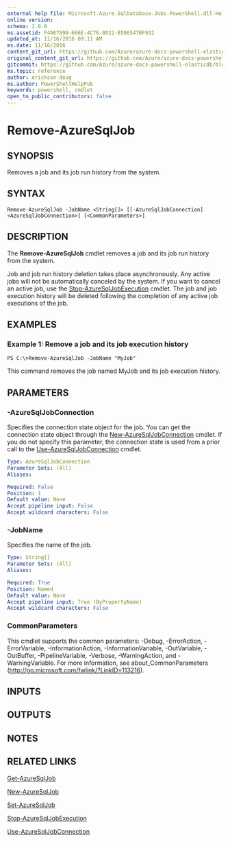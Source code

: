 ```yaml
---
external help file: Microsoft.Azure.SqlDatabase.Jobs.PowerShell.dll-Help.xml
online version:
schema: 2.0.0
ms.assetid: F4AE7899-666E-4C76-8022-B586547BF932
updated_at: 11/16/2016 09:11 AM
ms.date: 11/16/2016
content_git_url: https://github.com/Azure/azure-docs-powershell-elasticdb/blob/master/ElasticDB/ElasticDatabaseJobs/v0.8.33/Remove-AzureSqlJob.md
original_content_git_url: https://github.com/Azure/azure-docs-powershell-elasticdb/blob/master/ElasticDB/ElasticDatabaseJobs/v0.8.33/Remove-AzureSqlJob.md
gitcommit: https://github.com/Azure/azure-docs-powershell-elasticdb/blob/b6a4e720f68675b3b0e9f6aa6be6e55d3ebdc390
ms.topic: reference
author: erickson-doug
ms.author: PowerShellHelpPub
keywords: powershell, cmdlet
open_to_public_contributors: false
---
```


# Remove-AzureSqlJob

## SYNOPSIS
Removes a job and its job run history from the system.

## SYNTAX

```
Remove-AzureSqlJob -JobName <String[]> [[-AzureSqlJobConnection] <AzureSqlJobConnection>] [<CommonParameters>]
```

## DESCRIPTION
The **Remove-AzureSqlJob** cmdlet removes a job and its job run history from the system.

Job and job run history deletion takes place asynchronously.
Any active jobs will not be automatically canceled by the system.
If you want to cancel an active job, use the [Stop-AzureSqlJobExecution](./Stop-AzureSqlJobExecution.md) cmdlet.
The job and job execution history will be deleted following the completion of any active job executions of the job.

## EXAMPLES

### Example 1: Remove a job and its job execution history
```
PS C:\>Remove-AzureSqlJob -JobName "MyJob"
```

This command removes the job named MyJob and its job execution history.

## PARAMETERS

### -AzureSqlJobConnection
Specifies the connection state object for the job.
You can get the connection state object through the [New-AzureSqlJobConnection](./New-AzureSqlJobConnection.md) cmdlet.
If you do not specify this parameter, the connection state is used from a prior call to the [Use-AzureSqlJobConnection](./Use-AzureSqlJobConnection.md) cmdlet.

```yaml
Type: AzureSqlJobConnection
Parameter Sets: (All)
Aliases:

Required: False
Position: 1
Default value: None
Accept pipeline input: False
Accept wildcard characters: False
```

### -JobName
Specifies the name of the job.

```yaml
Type: String[]
Parameter Sets: (All)
Aliases:

Required: True
Position: Named
Default value: None
Accept pipeline input: True (ByPropertyName)
Accept wildcard characters: False
```

### CommonParameters
This cmdlet supports the common parameters: -Debug, -ErrorAction, -ErrorVariable, -InformationAction, -InformationVariable, -OutVariable, -OutBuffer, -PipelineVariable, -Verbose, -WarningAction, and -WarningVariable. For more information, see about_CommonParameters (http://go.microsoft.com/fwlink/?LinkID=113216).

## INPUTS

## OUTPUTS

## NOTES

## RELATED LINKS

[Get-AzureSqlJob](./Get-AzureSqlJob.md)

[New-AzureSqlJob](./New-AzureSqlJob.md)

[Set-AzureSqlJob](./Set-AzureSqlJob.md)

[Stop-AzureSqlJobExecution](./Stop-AzureSqlJobExecution.md)

[Use-AzureSqlJobConnection](./Use-AzureSqlJobConnection.md)
